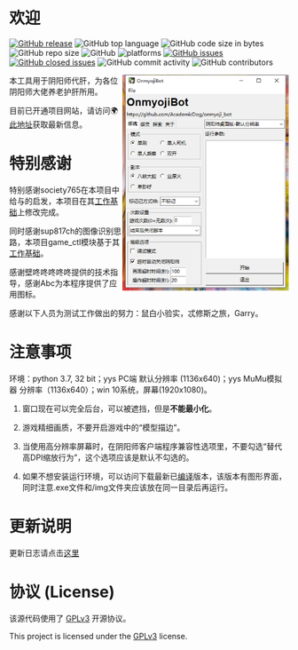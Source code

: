 # 欢迎

[![GitHub release](https://img.shields.io/github/release/academicdog/onmyoji_bot)](https://github.com/AcademicDog/onmyoji_bot/releases) ![GitHub top language](https://img.shields.io/github/languages/top/academicdog/onmyoji_bot) ![GitHub code size in bytes](https://img.shields.io/github/languages/code-size/academicdog/onmyoji_bot)  ![GitHub repo size](https://img.shields.io/github/repo-size/academicdog/onmyoji_bot)    ![GitHub](https://img.shields.io/github/license/academicdog/onmyoji_bot)   ![platforms](https://img.shields.io/badge/platform-win32|win64-brightgreen.svg) [![GitHub issues](https://img.shields.io/github/issues/academicdog/onmyoji_bot.svg)](https://github.com/academicdog/onmyoji_bot/issues) [![GitHub closed issues](https://img.shields.io/github/issues-closed/academicdog/onmyoji_bot.svg)](https://github.com/academicdog/onmyoji_bot/issues?q=is:issue+is:closed)  ![GitHub commit activity](https://img.shields.io/github/commit-activity/m/academicdog/onmyoji_bot)  ![GitHub contributors](https://img.shields.io/github/contributors/academicdog/onmyoji_bot.svg)

<img align="right" width="300" src="https://raw.githubusercontent.com/AcademicDog/myresource/master/usage.png" alt="copy URL to clipboard" />

本工具用于阴阳师代肝，为各位阴阳师大佬养老护肝所用。

目前已开通项目网站，请访问🌍[此地址](https://academicdog.github.io/onmyoji_bot/)获取最新信息。

# 特别感谢

特别感谢society765在本项目中给与的启发，本项目在其[工作基础](https://github.com/society765/yys-auto-yuhun)上修改完成。

同时感谢sup817ch的图像识别思路，本项目game_ctl模块基于其[工作基础](https://github.com/sup817ch/AutoOnmyoji)。

感谢壁咚咚咚咚咚提供的技术指导，感谢Abc为本程序提供了应用图标。

感谢以下人员为测试工作做出的努力：鼠白小验实，忒修斯之旅，Garry。

# 注意事项

环境：python 3.7, 32 bit；yys PC端 默认分辨率 (1136x640)；yys MuMu模拟器 分辨率（1136x640）；win 10系统，屏幕(1920x1080)。

1.  窗口现在可以完全后台，可以被遮挡，但是**不能最小化**。

1.  游戏精细画质，不要开启游戏中的“模型描边”。

1.  当使用高分辨率屏幕时，在阴阳师客户端程序兼容性选项里，不要勾选“替代高DPI缩放行为”，这个选项应该是默认不勾选的。

1.  如果不想安装运行环境，可以访问下载最新已[编译](https://github.com/AcademicDog/onmyoji_bot/releases)版本，该版本有图形界面，同时注意.exe文件和/img文件夹应该放在同一目录后再运行。

# 更新说明
更新日志请点击[这里](https://github.com/AcademicDog/onmyoji_bot/blob/master/CHANGELOG.md)

# 协议 (License)

该源代码使用了 [GPLv3](https://www.gnu.org/licenses/gpl-3.0.html) 开源协议。

This project is licensed under the [GPLv3](https://www.gnu.org/licenses/gpl-3.0.html) license.